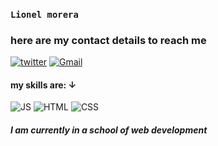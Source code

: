 ### ```Lionel morera``` </b>  
### here are my contact details to reach me 
[![twitter](https://user-images.githubusercontent.com/81420460/181799135-ed551eb8-42e5-4829-be9c-24a77586c34e.svg)](https://twitter.com/Lionelmorera62)
[![Gmail](https://user-images.githubusercontent.com/81420460/181799504-d13c44dc-c966-4efb-a0ec-0bf554675dbd.svg)](morera.lionel66@gmail.com)
<!-- <a href= "https://twitter.com/home?lang=fr"> twitter</a> <nr> -->
<!-- <a href= "https://mail.google.com/mail/u/0/#inbox?compose=new"> e-mail</a> -->

#### my skills are: ↓
![JS](https://user-images.githubusercontent.com/81420460/181796463-746d7674-3deb-4a7b-8bb3-16f709462d92.svg)
![HTML](https://user-images.githubusercontent.com/81420460/181796551-f62fb0a6-2222-427e-8e9b-06e6faef6518.svg)
![CSS](https://user-images.githubusercontent.com/81420460/181796567-f289944f-0662-4ffa-a784-691c10fa6ba7.svg)
##### I am currently in a school of web development

